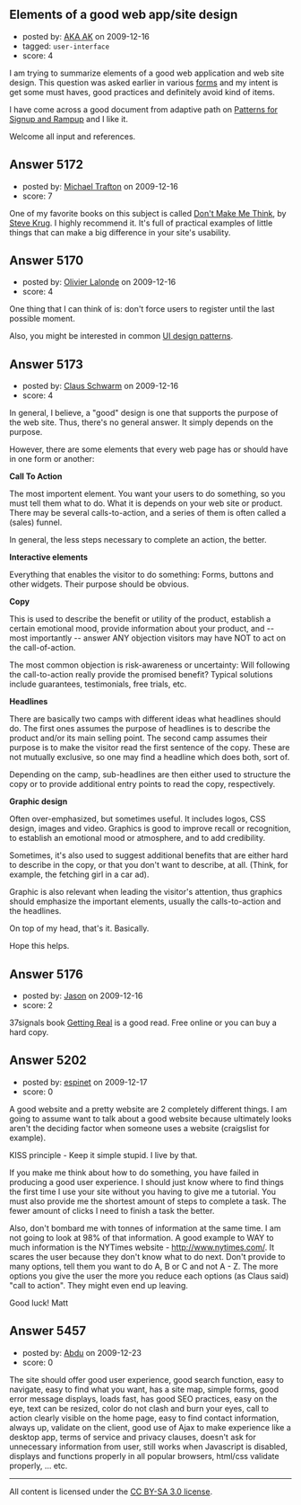 ## Elements of a good web app/site design

- posted by: [AKA AK](https://stackexchange.com/users/-1/1711-aka-ak) on 2009-12-16
- tagged: `user-interface`
- score: 4

I am trying to summarize elements of a good web application and web site design.  This question was asked earlier in various [forms](http://answers.onstartups.com/questions/5047/what-are-some-of-the-most-well-designed-web-applications-out-there) and my intent is get some must haves, good practices and definitely avoid kind of items.  

I have come across a good document from adaptive path on [Patterns for Signup and Rampup](http://www.adaptivepath.com/ideas/reports/signup/) and I like it.

Welcome all input and references.


## Answer 5172

- posted by: [Michael Trafton](https://stackexchange.com/users/-1/19-michael-trafton) on 2009-12-16
- score: 7

<p>One of my favorite books on this subject is called <a href="http://rads.stackoverflow.com/amzn/click/0789723107" rel="nofollow">Don't Make Me Think</a>, by <a href="http://www.sensible.com/" rel="nofollow">Steve Krug</a>. I highly recommend it. It's full of practical examples of little things that can make a big difference in your site's usability.</p>



## Answer 5170

- posted by: [Olivier Lalonde](https://stackexchange.com/users/-1/1030-olivier-lalonde) on 2009-12-16
- score: 4

<p>One thing that I can think of is: don't force users to register until the last possible moment.</p>

<p>Also, you might be interested in common <a href="http://www.welie.com/patterns/" rel="nofollow">UI design patterns</a>.</p>



## Answer 5173

- posted by: [Claus Schwarm](https://stackexchange.com/users/-1/294-claus-schwarm) on 2009-12-16
- score: 4

In general, I believe, a "good" design is one that supports the purpose of the web site. Thus, there's no general answer. It simply depends on the purpose.

However, there are some elements that every web page has or should have in one form or another:

**Call To Action**

The most importent element. You want your users to do something, so you must tell them what to do. What it is depends on your web site or product. There may be several calls-to-action, and a series of them is often called a (sales) funnel.

In general, the less steps necessary to complete an action, the better.

**Interactive elements**

Everything that enables the visitor to do something: Forms, buttons and other widgets. Their purpose should be obvious.

**Copy**

This is used to describe the benefit or utility of the product, establish a certain emotional mood, provide information about your product, and -- most importantly -- answer ANY objection visitors may have NOT to act on the call-of-action.

The most common objection is risk-awareness or uncertainty: Will following the call-to-action really provide the promised benefit? Typical solutions include guarantees, testimonials, free trials, etc.

**Headlines**

There are basically two camps with different ideas what headlines should do. The first ones assumes the purpose of headlines is to describe the product and/or its main selling point. The second camp assumes their purpose is to make the visitor read the first sentence of the copy. These are not mutually exclusive, so one may find a headline which does both, sort of.

Depending on the camp, sub-headlines are then either used to structure the copy or to provide additional entry points to read the copy, respectively.

**Graphic design**

Often over-emphasized, but sometimes useful. It includes logos, CSS design, images and video. Graphics is good to improve recall or recognition, to establish an emotional mood or atmosphere, and to add credibility.

Sometimes, it's also used to suggest additional benefits that are either hard to describe in the copy, or that you don't want to describe, at all. (Think, for example, the fetching girl in a car ad).

Graphic is also relevant when leading the visitor's attention, thus graphics should emphasize the important elements, usually the calls-to-action and the headlines.

On top of my head, that's it. Basically.

Hope this helps.


## Answer 5176

- posted by: [Jason](https://stackexchange.com/users/-1/2-jason) on 2009-12-16
- score: 2

<p>37signals book <a href="http://gettingreal.37signals.com/" rel="nofollow">Getting Real</a> is a good read.  Free online or you can buy a hard copy.</p>



## Answer 5202

- posted by: [espinet](https://stackexchange.com/users/-1/1892-espinet) on 2009-12-17
- score: 0

A good website and a pretty website are 2 completely different things. I am going to assume want to talk about a good website because ultimately looks aren't the deciding factor when someone uses a website (craigslist for example).

KISS principle - Keep it simple stupid. I live by that. 

If you make me think about how to do something, you have failed in producing a good user experience. I should just know where to find things the first time I use your site without you having to give me a tutorial. You must also provide me the shortest amount of steps to complete a task. The fewer amount of clicks I need to finish a task the better. 

Also, don't bombard me with tonnes of information at the same time. I am not going to look at 98% of that information. A good example to WAY to much information is the NYTimes website - http://www.nytimes.com/. It scares the user because they don't know what to do next. Don't provide to many options, tell them you want to do A, B or C and not A - Z. The more options you give the user the more you reduce each options (as Claus said) "call to action". They might even end up leaving.

Good luck!
Matt


## Answer 5457

- posted by: [Abdu](https://stackexchange.com/users/-1/2029-abdu) on 2009-12-23
- score: 0

The site should offer good user experience, good search function, easy to navigate, easy to find what you want, has a site map, simple forms, good error message displays, loads fast, has good SEO practices, easy on the eye, text can be resized, color do not clash and burn your eyes, call to action clearly visible on the home page, easy to find contact information, always up, validate on the client, good use of Ajax to make experience like a desktop app, terms of service and privacy clauses, doesn't ask for unnecessary information from user, still works when Javascript is disabled, displays and functions properly in all popular browsers, html/css validate properly, ... etc.



---

All content is licensed under the [CC BY-SA 3.0 license](https://creativecommons.org/licenses/by-sa/3.0/).

